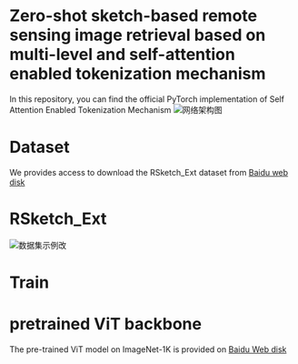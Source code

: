 # Zero-shot sketch-based remote sensing image retrieval based on multi-level and self-attention enabled tokenization mechanism
In this repository, you can find the official PyTorch implementation of Self Attention Enabled Tokenization Mechanism
![网络架构图](https://github.com/Snowstormfly/Cross-modal-retrieval-SAETM/assets/92164018/4891c53a-64fa-4e8d-8195-b3996511027b)
# Dataset
We provides access to download the RSketch_Ext dataset from [Baidu web disk](https://pan.baidu.com/s/1ieAlTxqkKljcN0EJEk_w2A)

# RSketch_Ext
![数据集示例改](https://github.com/Snowstormfly/Cross-modal-retrieval-SAETM/assets/92164018/3aea5196-e28e-4a0f-8989-c9909ec68516)

# Train
# pretrained ViT backbone
The pre-trained ViT model on ImageNet-1K is provided on [Baidu Web disk](https://pan.baidu.com/s/19065VR64vuScpRbKQdbuHA) 
